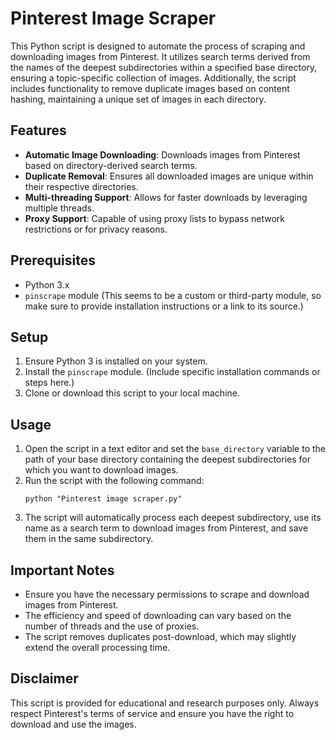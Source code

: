 # Pinterest Image Scraper

This Python script is designed to automate the process of scraping and downloading images from Pinterest. It utilizes search terms derived from the names of the deepest subdirectories within a specified base directory, ensuring a topic-specific collection of images. Additionally, the script includes functionality to remove duplicate images based on content hashing, maintaining a unique set of images in each directory.

## Features

- **Automatic Image Downloading**: Downloads images from Pinterest based on directory-derived search terms.
- **Duplicate Removal**: Ensures all downloaded images are unique within their respective directories.
- **Multi-threading Support**: Allows for faster downloads by leveraging multiple threads.
- **Proxy Support**: Capable of using proxy lists to bypass network restrictions or for privacy reasons.

## Prerequisites

- Python 3.x
- `pinscrape` module (This seems to be a custom or third-party module, so make sure to provide installation instructions or a link to its source.)

## Setup

1. Ensure Python 3 is installed on your system.
2. Install the `pinscrape` module. (Include specific installation commands or steps here.)
3. Clone or download this script to your local machine.

## Usage

1. Open the script in a text editor and set the `base_directory` variable to the path of your base directory containing the deepest subdirectories for which you want to download images.
2. Run the script with the following command:
    ```shell
    python "Pinterest image scraper.py"
    ```
3. The script will automatically process each deepest subdirectory, use its name as a search term to download images from Pinterest, and save them in the same subdirectory.

## Important Notes

- Ensure you have the necessary permissions to scrape and download images from Pinterest.
- The efficiency and speed of downloading can vary based on the number of threads and the use of proxies.
- The script removes duplicates post-download, which may slightly extend the overall processing time.

## Disclaimer

This script is provided for educational and research purposes only. Always respect Pinterest's terms of service and ensure you have the right to download and use the images.